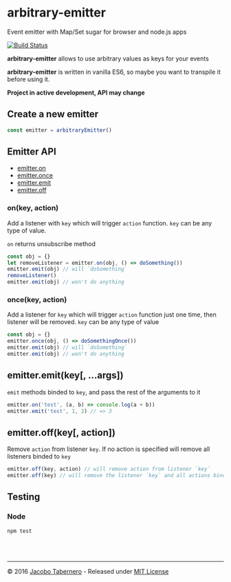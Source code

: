 arbitrary-emitter
=================

Event emitter with Map/Set sugar for browser and node.js apps

[![Build Status](https://travis-ci.org/jacoborus/arbitrary-emitter.svg?branch=master)](https://travis-ci.org/jacoborus/arbitrary-emitter)

**arbitrary-emitter** allows to use arbitrary values as keys for your events

**arbitrary-emitter** is written in vanilla ES6, so maybe you want to transpile it before using it.

**Project in active development, API may change**

## Create a new emitter

```js
const emitter = arbitraryEmitter()
```

## Emitter API

- [emitter.on](#emitter-on-api)
- [emitter.once](#emitter-once-api)
- [emitter.emit](#emitter-emit-api)
- [emitter.off](#emitter-off-api)


<a name="emitter-on-api"></a>
### on(key, action)

Add a listener with `key` which will trigger `action` function. 
`key` can be any type of value.

`on` returns unsubscribe  method

```js
const obj = {}
let removeListener = emitter.on(obj, () => doSomething())
emitter.emit(obj) // will `doSomething`
removeListener()
emitter.emit(obj) // won't do anything
```



<a name="emitter-addonce-api"></a>
### once(key, action)

Add a listener for `key` which will trigger `action` function just one time, then listener will be removed.
`key` can be any type of value

```js
const obj = {}
emitter.once(obj, () => doSomethingOnce())
emitter.emit(obj) // will `doSomething`
emitter.emit(obj) // won't do anything
```



<a name="emitter-emit-api"></a>
## emitter.emit(key[, ...args])

`emit` methods binded to `key`, and pass the rest of the arguments to it

```js
emitter.on('test', (a, b) => console.log(a + b))
emitter.emit('test', 1, 2) // => 3
```



<a name="emitter-off-api"></a>
## emitter.off(key[, action])

Remove `action` from listener `key`. If no action is specified will remove all listeners binded to `key`

```js
emitter.off(key, action) // will remove action from listener `key`
emitter.off(key) // will remove the listener `key` and all actions binded to it
```



<a name="testing"></a>
## Testing

### Node

```sh
npm test
```


<br><br>

---

© 2016 [Jacobo Tabernero](https://github.com/jacoborus) - Released under [MIT License](https://raw.github.com/jacoborus/arbitrary-emitter/master/LICENSE)
